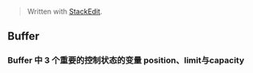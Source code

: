 


> Written with [StackEdit](https://stackedit.io/).

## Buffer
### Buffer 中 3 个重要的控制状态的变量 position、limit与capacity

<!--stackedit_data:
eyJoaXN0b3J5IjpbNTY1ODQyNTE1XX0=
-->
